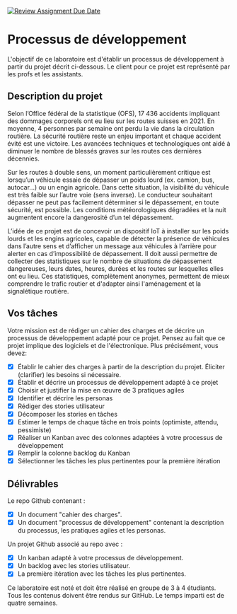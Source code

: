 [![Review Assignment Due Date](https://classroom.github.com/assets/deadline-readme-button-24ddc0f5d75046c5622901739e7c5dd533143b0c8e959d652212380cedb1ea36.svg)](https://classroom.github.com/a/eoR_OVYW)
# Processus de développement

L'objectif de ce laboratoire est d'établir un processus de développement à partir du projet décrit ci-dessous.
Le client pour ce projet est représenté par les profs et les assistants.

## Description du projet

Selon l’Office fédéral de la statistique (OFS), 17 436 accidents impliquant des dommages corporels ont eu lieu sur les routes suisses en 2021. En moyenne, 4 personnes par semaine ont perdu la vie dans la circulation routière. La sécurité routière reste un enjeu important et chaque accident évité est une victoire. Les avancées techniques et technologiques ont aidé à diminuer le nombre de blessés graves sur les routes ces dernières décennies.

Sur les routes à double sens, un moment particulièrement critique est lorsqu’un véhicule essaie de dépasser un poids lourd (ex. camion, bus, autocar...) ou un engin agricole. Dans cette situation, la visibilité du véhicule est très faible sur l’autre voie (sens inverse). Le conducteur souhaitant dépasser ne peut pas facilement déterminer si le dépassement, en toute sécurité, est possible. Les conditions météorologiques dégradées et la nuit augmentent encore la dangerosité d’un tel dépassement.

L’idée de ce projet est de concevoir un dispositif IoT à installer sur les poids lourds et les engins agricoles, capable de détecter la présence de véhicules dans l’autre sens et d’afficher un message aux véhicules à l’arrière pour alerter en cas d’impossibilité de dépassement. Il doit aussi permettre de collecter des statistiques sur le nombre de situations de dépassement dangereuses, leurs dates, heures, durées et les routes sur lesquelles elles ont eu lieu. Ces statistiques, complètement anonymes, permettent de mieux comprendre le trafic routier et d'adapter ainsi l'aménagement et la signalétique routière.

## Vos tâches

Votre mission est de rédiger un cahier des charges et de décrire un processus de développement adapté pour ce projet. 
Pensez au fait que ce projet implique des logiciels et de l'électronique.
Plus précisément, vous devez:

- [x] Établir le cahier des charges à partir de la description du projet. Éliciter (clarifier) les besoins si nécessaire.
- [x] Établir et décrire un processus de développement adapté à ce projet
- [x] Choisir et justifier la mise en œuvre de 3 pratiques agiles
- [x] Identifier et décrire les personas
- [x] Rédiger des stories utilisateur
- [x] Décomposer les stories en tâches
- [x] Estimer le temps de chaque tâche en trois points (optimiste, attendu, pessimiste)
- [x] Réaliser un Kanban avec des colonnes adaptées à votre processus de développement
- [x] Remplir la colonne backlog du Kanban
- [x] Sélectionner les tâches les plus pertinentes pour la première itération

## Délivrables

Le repo Github contenant :
- [x] Un document "cahier des charges".
- [x] Un document "processus de développement" contenant la description du processus, les pratiques agiles et les personas.

Un projet Github associé au repo avec :
- [x] Un kanban adapté à votre processus de développement.
- [x] Un backlog avec les stories utilisateur.
- [x] La première itération avec les tâches les plus pertinentes.

Ce laboratoire est noté et doit être réalisé en groupe de 3 à 4 étudiants. Tous les contenus doivent être rendus sur GitHub. Le temps imparti est de quatre semaines.
